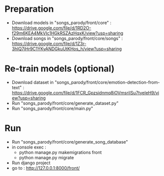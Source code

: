 # Preparation
- Download models in "songs_parody/front/core" : https://drive.google.com/file/d/1RD2O-f29m6KEA4MkVIc1HGkRSZAzHqxK/view?usp=sharing
- Download songs in "songs_parody/front/core/songs" : https://drive.google.com/file/d/1Z3r-3hIQ7iHr9C1YKyANDGkuUtKHos_h/view?usp=sharing

# Re-train models (optional)
- Download dataset in "songs_parody/front/core/emotion-detection-from-text" : https://drive.google.com/file/d/1FCR_Gpzsidnmq8iOVmsriISu7tyeleH9/view?usp=sharing
- Run "songs_parody/front/core/generate_dataset.py"
- Run "songs_parody/front/core/main.py"

# Run
- Run "songs_parody/front/core/generate_song_database"
- in console exec :
  - python manage.py makemigrations front
  - python manage.py migrate
- Run django project
- go to : http://127.0.0.1:8000/front/